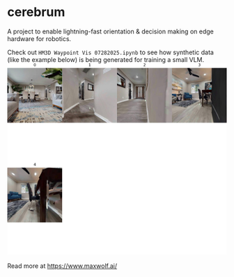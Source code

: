 # cerebrum
A project to enable lightning-fast orientation & decision making on edge hardware for robotics.

Check out `HM3D Waypoint Vis 07282025.ipynb` to see how synthetic data (like the example below) is being generated for training a small VLM.
![trajectory](https://github.com/mwolf2/cerebrum/blob/main/traj_seq.jpg)

Read more at <https://www.maxwolf.ai/>
